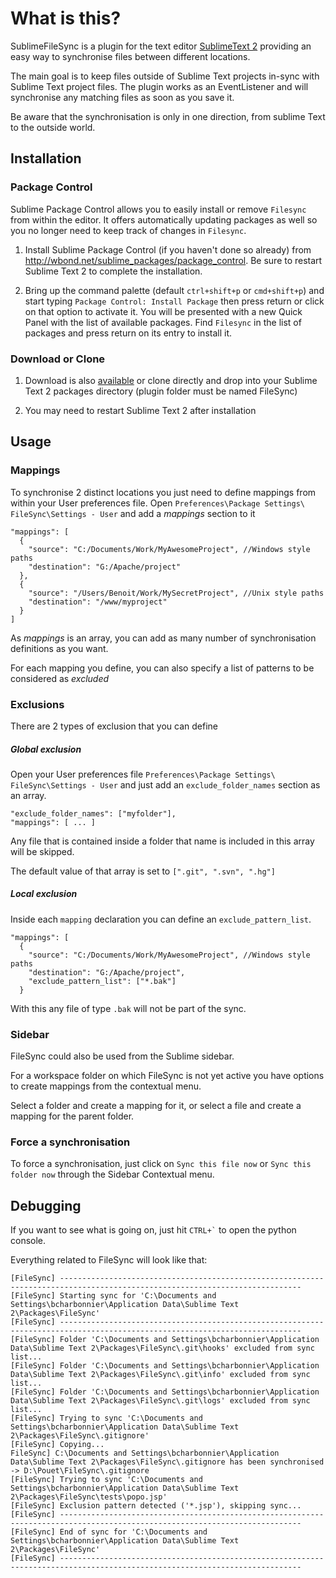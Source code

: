 What is this?
=============

SublimeFileSync is a plugin for the text editor [SublimeText 2](http://www.sublimetext.com/2) providing an easy way to synchronise files between different locations.

The main goal is to keep files outside of Sublime Text projects in-sync with Sublime Text project files. The plugin works as an EventListener and will synchronise any matching files as soon as you save it.

Be aware that the synchronisation is only in one direction, from sublime Text to the outside world.

Installation
------------

### Package Control

Sublime Package Control allows you to easily install or remove `Filesync` from within the editor. It offers automatically updating packages as well so you no longer need to keep track of changes in `Filesync`.

1. Install Sublime Package Control (if you haven't done so already) from http://wbond.net/sublime_packages/package_control. Be sure to restart Sublime Text 2 to complete the installation.

2. Bring up the command palette (default `ctrl+shift+p` or `cmd+shift+p`) and start typing `Package Control: Install Package` then press return or click on that option to activate it. You will be presented with a new Quick Panel with the list of available packages. Find `Filesync` in the list of packages and press return on its entry to install it.

### Download or Clone

1. Download is also [available](https://github.com/bcharbonnier/SublimeFileSync/zipball/master "download") or clone directly and drop into your Sublime Text 2 packages directory (plugin folder must be named FileSync)

2. You may need to restart Sublime Text 2 after installation

Usage
-----

### Mappings

To synchronise 2 distinct locations you just need to define mappings from within your User preferences file. Open `Preferences\Package Settings\ FileSync\Settings - User` and add a *mappings* section to it

    "mappings": [
      {
        "source": "C:/Documents/Work/MyAwesomeProject", //Windows style paths
        "destination": "G:/Apache/project"
      },
      {
        "source": "/Users/Benoit/Work/MySecretProject", //Unix style paths
        "destination": "/www/myproject"
      }
    ]

As *mappings* is an array, you can add as many number of synchronisation definitions as you want.

For each mapping you define, you can also specify a list of patterns to be considered as *excluded*

### Exclusions

There are 2 types of exclusion that you can define

##### Global exclusion

Open your User preferences file `Preferences\Package Settings\ FileSync\Settings - User` and just add an `exclude_folder_names` section as an array.

    "exclude_folder_names": ["myfolder"],
	"mappings": [ ... ]


Any file that is contained inside a folder that name is included in this array will be skipped.

The default value of that array is set to `[".git", ".svn", ".hg"]`

##### Local exclusion

Inside each `mapping` declaration you can define an `exclude_pattern_list`.

    "mappings": [
      {
        "source": "C:/Documents/Work/MyAwesomeProject", //Windows style paths
        "destination": "G:/Apache/project",
		"exclude_pattern_list": ["*.bak"]
      }

With this any file of type `.bak` will not be part of the sync.

### Sidebar

FileSync could also be used from the Sublime sidebar.

For a workspace folder on which FileSync is not yet active you have options to create mappings from the contextual menu.

Select a folder and create a mapping for it, or select a file and create a mapping for the parent folder.

### Force a synchronisation

To force a synchronisation, just click on `Sync this file now` or `Sync this folder now` through the Sidebar Contextual menu.


Debugging
-----

If you want to see what is going on, just hit `` CTRL+` `` to open the python console.

Everything related to FileSync will look like that:

    [FileSync] ----------------------------------------------------------------------------------------------------------------------------
    [FileSync] Starting sync for 'C:\Documents and Settings\bcharbonnier\Application Data\Sublime Text 2\Packages\FileSync'
    [FileSync] ----------------------------------------------------------------------------------------------------------------------------
    [FileSync] Folder 'C:\Documents and Settings\bcharbonnier\Application Data\Sublime Text 2\Packages\FileSync\.git\hooks' excluded from sync list...
    [FileSync] Folder 'C:\Documents and Settings\bcharbonnier\Application Data\Sublime Text 2\Packages\FileSync\.git\info' excluded from sync list...
    [FileSync] Folder 'C:\Documents and Settings\bcharbonnier\Application Data\Sublime Text 2\Packages\FileSync\.git\logs' excluded from sync list...
    [FileSync] Trying to sync 'C:\Documents and Settings\bcharbonnier\Application Data\Sublime Text 2\Packages\FileSync\.gitignore'
    [FileSync] Copying...
    FileSync] C:\Documents and Settings\bcharbonnier\Application Data\Sublime Text 2\Packages\FileSync\.gitignore has been synchronised -> D:\Pouet\FileSync\.gitignore
    [FileSync] Trying to sync 'C:\Documents and Settings\bcharbonnier\Application Data\Sublime Text 2\Packages\FileSync\tests\popo.jsp'
    [FileSync] Exclusion pattern detected ('*.jsp'), skipping sync...
    [FileSync] ----------------------------------------------------------------------------------------------------------------------------
    [FileSync] End of sync for 'C:\Documents and Settings\bcharbonnier\Application Data\Sublime Text 2\Packages\FileSync'
    [FileSync] ----------------------------------------------------------------------------------------------------------------------------
